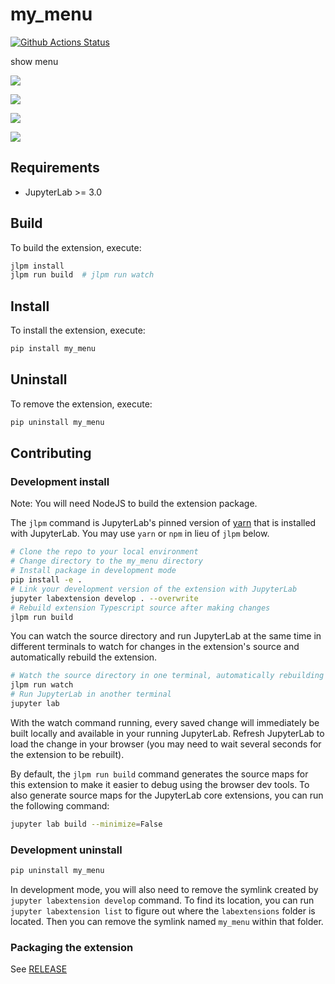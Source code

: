 # my_menu

[![Github Actions Status](https://github.com/github_username/my_menu/workflows/Build/badge.svg)](https://github.com/github_username/my_menu/actions/workflows/build.yml)

show menu

![](https://i.imgur.com/FhB9lFc.png)

![](https://i.imgur.com/XDeM4u0.png)

![](https://i.imgur.com/JMw2L4e.png)

![](https://i.imgur.com/PiJLWum.png)


## Requirements

* JupyterLab >= 3.0

## Build

To build the extension, execute:

```bash
jlpm install
jlpm run build  # jlpm run watch
```

## Install

To install the extension, execute:

```bash
pip install my_menu
```

## Uninstall

To remove the extension, execute:

```bash
pip uninstall my_menu
```


## Contributing

### Development install

Note: You will need NodeJS to build the extension package.

The `jlpm` command is JupyterLab's pinned version of
[yarn](https://yarnpkg.com/) that is installed with JupyterLab. You may use
`yarn` or `npm` in lieu of `jlpm` below.

```bash
# Clone the repo to your local environment
# Change directory to the my_menu directory
# Install package in development mode
pip install -e .
# Link your development version of the extension with JupyterLab
jupyter labextension develop . --overwrite
# Rebuild extension Typescript source after making changes
jlpm run build
```

You can watch the source directory and run JupyterLab at the same time in different terminals to watch for changes in the extension's source and automatically rebuild the extension.

```bash
# Watch the source directory in one terminal, automatically rebuilding when needed
jlpm run watch
# Run JupyterLab in another terminal
jupyter lab
```

With the watch command running, every saved change will immediately be built locally and available in your running JupyterLab. Refresh JupyterLab to load the change in your browser (you may need to wait several seconds for the extension to be rebuilt).

By default, the `jlpm run build` command generates the source maps for this extension to make it easier to debug using the browser dev tools. To also generate source maps for the JupyterLab core extensions, you can run the following command:

```bash
jupyter lab build --minimize=False
```

### Development uninstall

```bash
pip uninstall my_menu
```

In development mode, you will also need to remove the symlink created by `jupyter labextension develop`
command. To find its location, you can run `jupyter labextension list` to figure out where the `labextensions`
folder is located. Then you can remove the symlink named `my_menu` within that folder.

### Packaging the extension

See [RELEASE](RELEASE.md)
